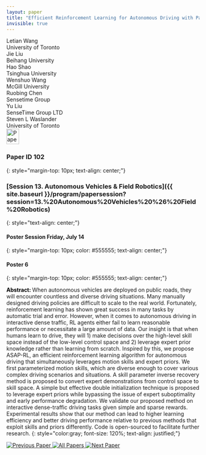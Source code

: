 ```yaml
---
layout: paper
title: "Efficient Reinforcement Learning for Autonomous Driving with Parameterized Skills and Priors"
invisible: true
---
```

<div class="paper-authors">
<div class="paper-author-box">
    <div class="paper-author-name">Letian Wang</div>
    <div class="paper-author-uni">University of Toronto</div>
</div>
<div class="paper-author-box">
    <div class="paper-author-name">Jie Liu</div>
    <div class="paper-author-uni">Beihang University</div>
</div>
<div class="paper-author-box">
    <div class="paper-author-name">Hao Shao</div>
    <div class="paper-author-uni">Tsinghua University</div>
</div>
<div class="paper-author-box">
    <div class="paper-author-name">Wenshuo Wang</div>
    <div class="paper-author-uni">McGill University</div>
</div>
<div class="paper-author-box">
    <div class="paper-author-name">Ruobing Chen</div>
    <div class="paper-author-uni">Sensetime Group</div>
</div>
<div class="paper-author-box">
    <div class="paper-author-name">Yu Liu</div>
    <div class="paper-author-uni">SenseTime Group LTD</div>
</div>
<div class="paper-author-box">
    <div class="paper-author-name">Steven L Waslander</div>
    <div class="paper-author-uni">University of Toronto</div>
</div>

</div><div class="paper-pdf">
<div> <a href="http://www.roboticsproceedings.org/rss19/p102.pdf"><img src="{{ site.baseurl }}/images/paper_link.png" alt="Paper Website" width = "33"  height = "40"/></a> </div>
</div>

### Paper ID 102
{: style="margin-top: 10px; text-align: center;"}

### [Session 13. Autonomous Vehicles & Field Robotics]({{ site.baseurl }}/program/papersession?session=13.%20Autonomous%20Vehicles%20%26%20Field%20Robotics)
{: style="text-align: center;"}

#### Poster Session Friday, July 14
{: style="margin-top: 10px; color: #555555; text-align: center;"}

#### Poster 6
{: style="margin-top: 10px; color: #555555; text-align: center;"}

<b style="color: black;">Abstract: </b>When autonomous vehicles are deployed on public roads, they will encounter countless and diverse driving situations. Many manually designed driving policies are difficult to scale to the real world. Fortunately, reinforcement learning has shown great success in many tasks by automatic trial and error. However, when it comes to autonomous driving in interactive dense traffic, RL agents either fail to learn reasonable performance or necessitate a large amount of data. Our insight is that when humans learn to drive, they will 1) make decisions over the high-level skill space instead of the low-level control space and 2) leverage expert prior knowledge rather than learning from scratch. Inspired by this, we propose ASAP-RL, an efficient reinforcement learning algorithm for autonomous driving that simultaneously leverages motion skills and expert priors. We first parameterized motion skills, which are diverse enough to cover various complex driving scenarios and situations. A skill parameter inverse recovery method is proposed to convert expert demonstrations from control space to skill space. A simple but effective double initialization technique is proposed to leverage expert priors while bypassing the issue of expert suboptimality and early performance degradation. We validate our proposed method on interactive dense-traffic driving tasks given simple and sparse rewards. Experimental results show that our method can lead to higher learning efficiency and better driving performance relative to previous methods that exploit skills and priors differently. Code is open-sourced to facilitate further research.
{: style="color:gray; font-size: 120%; text-align: justified;"}


<div class="paper-menu">
<a href="{{ site.baseurl }}/program/papers/101/"> <img src="{{ site.baseurl }}/images/previous_paper_icon.png" alt="Previous Paper" title="Previous Paper"/> </a>
<a href="{{ site.baseurl }}/program/papers"><img src="{{ site.baseurl }}/images/overview_icon.png" alt="All Papers" title="All Papers"/> </a>
<a href="{{ site.baseurl }}/program/papers/103/"> <img src="{{ site.baseurl }}/images/next_paper_icon.png" alt="Next Paper" title="Next Paper"/> </a>

</div>
